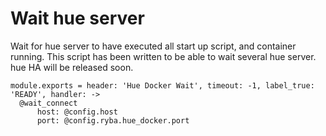
# Wait hue server

Wait for hue server to have executed all start up script, and container running.
This script has been written to be able to wait several hue server. hue HA will
be released soon.

    module.exports = header: 'Hue Docker Wait', timeout: -1, label_true: 'READY', handler: ->
      @wait_connect
          host: @config.host
          port: @config.ryba.hue_docker.port
